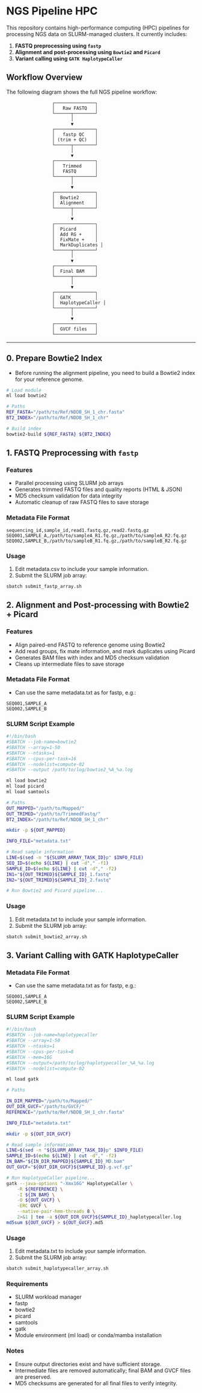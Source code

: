 # NGS Pipeline HPC

This repository contains high-performance computing (HPC) pipelines for processing NGS data on SLURM-managed clusters. It currently includes:

1. **FASTQ preprocessing using `fastp`**
2. **Alignment and post-processing using `Bowtie2` and `Picard`**
3. **Variant calling using `GATK HaplotypeCaller`**

## Workflow Overview

The following diagram shows the full NGS pipeline workflow:
```
                 ┌───────────────┐
                 │   Raw FASTQ   │
                 └──────┬────────┘
                        │
                        ▼
                 ┌───────────────┐
                 │   fastp QC    │
                 │ (trim + QC)   │
                 └──────┬────────┘
                        │
                        ▼
                 ┌───────────────┐
                 │   Trimmed     │
                 │   FASTQ       │
                 └──────┬────────┘
                        │
                        ▼
                 ┌───────────────┐
                 │  Bowtie2      │
                 │  Alignment    │
                 └──────┬────────┘
                        │
                        ▼
                 ┌───────────────┐
                 │  Picard       │
                 │  Add RG +     │
                 │  FixMate +    │
                 │  MarkDuplicates │
                 └──────┬────────┘
                        │
                        ▼
                 ┌───────────────┐
                 │  Final BAM    │
                 └──────┬────────┘
                        │
                        ▼
                 ┌───────────────┐
                 │  GATK         │
                 │  HaplotypeCaller │
                 └──────┬────────┘
                        │
                        ▼
                 ┌───────────────┐
                 │  GVCF files   │
                 └───────────────┘
```

---
## 0. Prepare Bowtie2 Index

- Before running the alignment pipeline, you need to build a Bowtie2 index for your reference genome.

```bash
# Load module
ml load bowtie2

# Paths
REF_FASTA="/path/to/Ref/NDDB_SH_1_chr.fasta"
BT2_INDEX="/path/to/Ref/NDDB_SH_1_chr"

# Build index
bowtie2-build ${REF_FASTA} ${BT2_INDEX}
```
## 1. FASTQ Preprocessing with `fastp`

### Features
- Parallel processing using SLURM job arrays
- Generates trimmed FASTQ files and quality reports (HTML & JSON)
- MD5 checksum validation for data integrity
- Automatic cleanup of raw FASTQ files to save storage

### Metadata File Format
```
sequencing_id,sample_id,read1.fastq.gz,read2.fastq.gz
SEQ001,SAMPLE_A,/path/to/sampleA_R1.fq.gz,/path/to/sampleA_R2.fq.gz
SEQ002,SAMPLE_B,/path/to/sampleB_R1.fq.gz,/path/to/sampleB_R2.fq.gz
```

### Usage
1. Edit metadata.csv to include your sample information.
2. Submit the SLURM job array:
```bash
sbatch submit_fastp_array.sh
```

## 2. Alignment and Post-processing with Bowtie2 + Picard

### Features
- Align paired-end FASTQ to reference genome using Bowtie2
- Add read groups, fix mate information, and mark duplicates using Picard
- Generates BAM files with index and MD5 checksum validation
- Cleans up intermediate files to save storage

### Metadata File Format
- Can use the same metadata.txt as for fastp, e.g.:
```
SEQ001,SAMPLE_A
SEQ002,SAMPLE_B
```
### SLURM Script Example

```bash
#!/bin/bash
#SBATCH --job-name=bowtie2
#SBATCH --array=1-50
#SBATCH --ntasks=1
#SBATCH --cpus-per-task=16
#SBATCH --nodelist=compute-02
#SBATCH --output /path/to/log/bowtie2_%A_%a.log

ml load bowtie2
ml load picard
ml load samtools

# Paths
OUT_MAPPED="/path/to/Mapped/"
OUT_TRIMED="/path/to/TrimmedFastq/"
BT2_INDEX="/path/to/Ref/NDDB_SH_1_chr"

mkdir -p ${OUT_MAPPED}

INFO_FILE="metadata.txt"

# Read sample information
LINE=$(sed -n "${SLURM_ARRAY_TASK_ID}p" $INFO_FILE)
SEQ_ID=$(echo ${LINE} | cut -d"," -f1)
SAMPLE_ID=$(echo ${LINE} | cut -d"," -f2)
IN1="${OUT_TRIMED}${SAMPLE_ID}_1.fastq"
IN2="${OUT_TRIMED}${SAMPLE_ID}_2.fastq"

# Run Bowtie2 and Picard pipeline...

```
### Usage
1. Edit metadata.txt to include your sample information.
2. Submit the SLURM job array:
```bash
sbatch submit_bowtie2_array.sh
```

## 3. Variant Calling with GATK HaplotypeCaller

### Metadata File Format
- Can use the same metadata.txt as for fastp, e.g.:
```
SEQ001,SAMPLE_A
SEQ002,SAMPLE_B
```

### SLURM Script Example
```bash
#!/bin/bash
#SBATCH --job-name=haplotypecaller
#SBATCH --array=1-50
#SBATCH --ntasks=1
#SBATCH --cpus-per-task=8
#SBATCH --mem=16G
#SBATCH --output=/path/to/log/haplotypecaller_%A_%a.log
#SBATCH --nodelist=compute-02

ml load gatk

# Paths

IN_DIR_MAPPED="/path/to/Mapped/"
OUT_DIR_GVCF="/path/to/GVCF/"
REFERENCE="/path/to/Ref/NDDB_SH_1_chr.fasta"

INFO_FILE="metadata.txt"

mkdir -p ${OUT_DIR_GVCF}

# Read sample information
LINE=$(sed -n "${SLURM_ARRAY_TASK_ID}p" $INFO_FILE)
SAMPLE_ID=$(echo ${LINE} | cut -d"," -f2)
IN_BAM="${IN_DIR_MAPPED}${SAMPLE_ID}_MD.bam"
OUT_GVCF="${OUT_DIR_GVCF}${SAMPLE_ID}.g.vcf.gz"

# Run HaplotypeCaller pipeline...
gatk --java-options "-Xmx16G" HaplotypeCaller \
    -R ${REFERENCE} \
    -I ${IN_BAM} \
    -O ${OUT_GVCF} \
    -ERC GVCF \
    --native-pair-hmm-threads 8 \
    2>&1 | tee -a ${OUT_DIR_GVCF}${SAMPLE_ID}_haplotypecaller.log
md5sum ${OUT_GVCF} > ${OUT_GVCF}.md5
```
### Usage
1. Edit metadata.txt to include your sample information.
2. Submit the SLURM job array:
```bash
sbatch submit_haplotypecaller_array.sh
```
### Requirements
- SLURM workload manager
- fastp
- bowtie2
- picard
- samtools
- gatk
- Module environment (ml load) or conda/mamba installation

### Notes
- Ensure output directories exist and have sufficient storage.
- Intermediate files are removed automatically; final BAM and GVCF files are preserved.
- MD5 checksums are generated for all final files to verify integrity.
